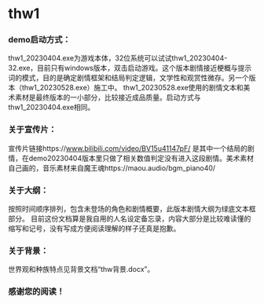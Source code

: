 # thw1
### demo启动方式：
thw1_20230404.exe为游戏本体，32位系统可以试试thw1_20230404-32.exe，目前只有windows版本，双击启动游戏。这个版本剧情接近梗概与提示词的模式，目的是确定剧情框架和结局判定逻辑，文学性和观赏性微存。另一个版本（thw1_20230528.exe）施工中。
thw1_20230528.exe使用的剧情文本和美术素材是最终版本的一小部分，比较接近成品质量。启动方式与thw1_20230404.exe相同。

### 关于宣传片：
宣传片链接https://www.bilibili.com/video/BV15u41147pF/
是其中一个结局的剧情，在demo20230404版本里只做了相关数值判定没有进入这段剧情。美术素材自己画的，音乐素材来自魔王魂https://maou.audio/bgm_piano40/

### 关于大纲：
按照时间顺序排列，包含未登场的角色和剧情概要，此版本剧情大纲为绿底文本框部分。
目前这份文档算是我自用的人名设定备忘录，内容大部分是比较难读懂的缩写和记号，没有写成方便阅读理解的样子还真是抱歉。

### 关于背景：
世界观和种族特点见背景文档“thw背景.docx”。

### 感谢您的阅读！
